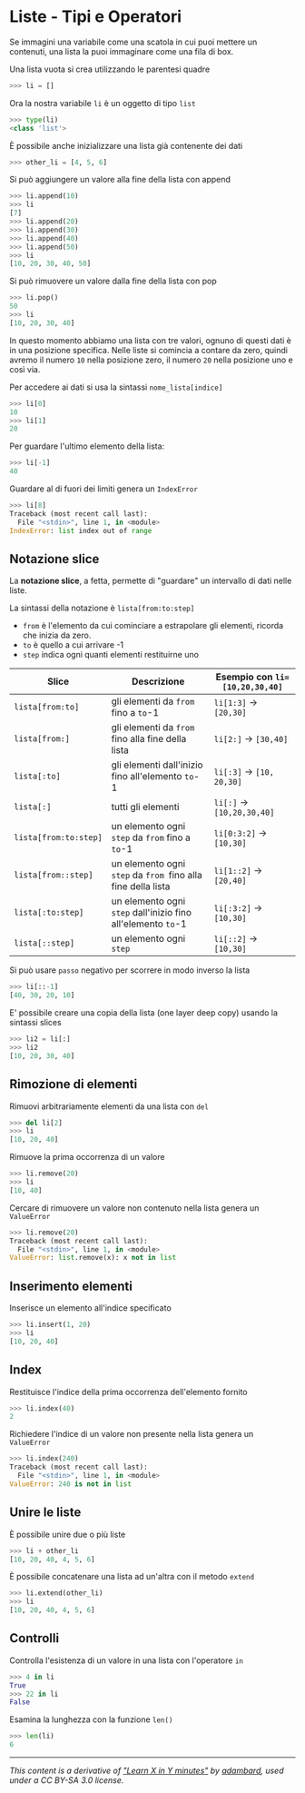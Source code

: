 # Liste - Tipi e Operatori 

Se immagini una variabile come una scatola in cui puoi mettere un contenuti, una lista la puoi immaginare come una fila di box.

Una lista vuota si crea utilizzando le parentesi quadre

```python
>>> li = []
```

Ora la nostra variabile `li` è un oggetto di tipo `list`

```python
>>> type(li)
<class 'list'>
```

È possibile anche inizializzare una lista già contenente dei dati

```python
>>> other_li = [4, 5, 6]
```

Si può aggiungere un valore alla fine della lista con append

```python
>>> li.append(10)
>>> li
[7]
>>> li.append(20)
>>> li.append(30)
>>> li.append(40)
>>> li.append(50)
>>> li
[10, 20, 30, 40, 50]
```

Si può rimuovere un valore dalla fine della lista con pop

```python
>>> li.pop()
50
>>> li
[10, 20, 30, 40]
```

In questo momento abbiamo una lista con tre valori, ognuno di questi dati è in una posizione specifica. Nelle liste si comincia a contare da zero, quindi avremo il numero `10` nella posizione zero, il numero `20` nella posizione uno e così via.

Per accedere ai dati si usa la sintassi `nome_lista[indice]` 

```python
>>> li[0]
10
>>> li[1]
20
```

Per guardare l'ultimo elemento della lista:

```python
>>> li[-1]
40
```

Guardare al di fuori dei limiti genera un `IndexError`

```python
>>> li[8]
Traceback (most recent call last):
  File "<stdin>", line 1, in <module>
IndexError: list index out of range
```

## Notazione slice

La **notazione slice**, a fetta, permette di "guardare" un intervallo di dati nelle liste.

La sintassi della notazione è `lista[from:to:step]`

 * `from` è l'elemento da cui cominciare a estrapolare gli elementi, ricorda che inizia da zero.
 * `to` è quello a cui arrivare -1 
 * `step` indica ogni quanti elementi restituirne uno

Slice | Descrizione | Esempio con `li=[10,20,30,40]`
------------ | ------------- | -------------
`lista[from:to]`      | gli elementi da `from` fino a `to`-1  |  `li[1:3]` -> `[20,30]`
`lista[from:]`        | gli elementi da `from` fino alla fine della lista |  `li[2:]` -> `[30,40]`
`lista[:to]`          | gli elementi dall'inizio fino all'elemento `to`-1 |  `li[:3]` -> `[10, 20,30]`
`lista[:]`            | tutti gli elementi |  `li[:]` -> `[10,20,30,40]`
`lista[from:to:step]` | un elemento ogni `step` da `from` fino a `to`-1  |  `li[0:3:2]` -> `[10,30]`
`lista[from::step]`   | un elemento ogni `step` da `from `fino alla fine della lista |  `li[1::2]` -> `[20,40]`
`lista[:to:step]`     | un elemento ogni `step` dall'inizio fino all'elemento `to`-1 |  `li[:3:2]` -> `[10,30]`
`lista[::step]`       | un elemento ogni `step` |  `li[::2]` -> `[10,30]`


Si può usare `passo` negativo per scorrere in modo inverso la lista

```python
>>> li[::-1]
[40, 30, 20, 10]
```

E' possibile creare una copia della lista (one layer deep copy) usando la sintassi slices

```python
>>> li2 = li[:]
>>> li2
[10, 20, 30, 40]
```

## Rimozione di elementi 

Rimuovi arbitrariamente elementi da una lista con `del`

```python
>>> del li[2]
>>> li
[10, 20, 40]
```

Rimuove la prima occorrenza di un valore

```python
>>> li.remove(20)
>>> li
[10, 40]
```

Cercare di rimuovere un valore non contenuto nella lista genera un `ValueError`

```python
>>> li.remove(20)
Traceback (most recent call last):
  File "<stdin>", line 1, in <module>
ValueError: list.remove(x): x not in list
```

## Inserimento elementi

Inserisce un elemento all'indice specificato

```python
>>> li.insert(1, 20)
>>> li
[10, 20, 40]
```

## Index

Restituisce l'indice della prima occorrenza dell'elemento fornito

```python
>>> li.index(40)
2
```

Richiedere l'indice di un valore non presente nella lista genera un `ValueError`

```python
>>> li.index(240)
Traceback (most recent call last):
  File "<stdin>", line 1, in <module>
ValueError: 240 is not in list
```

## Unire le liste

È possibile unire due o più liste

```python
>>> li + other_li
[10, 20, 40, 4, 5, 6]
```

È possibile concatenare una lista ad un'altra con il metodo `extend`

```python
>>> li.extend(other_li)
>>> li
[10, 20, 40, 4, 5, 6]
```

## Controlli

Controlla l'esistenza di un valore in una lista con l'operatore `in`

```python
>>> 4 in li
True
>>> 22 in li
False
```

Esamina la lunghezza con la funzione `len()`

```python
>>> len(li)
6
```


---

_This content is a derivative of ["Learn X in Y minutes"](https://github.com/adambard/learnxinyminutes-docs) by [adambard](https://github.com/adambard), used under a CC BY-SA 3.0 license._
